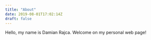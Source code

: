 ```yaml
---
title: "About"
date: 2019-08-01T17:02:14Z
draft: false
---
```

Hello, my name is Damian Rajca. Welcome on my personal web page!
